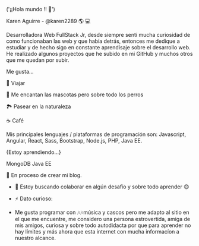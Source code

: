 ('¡¡Hola mundo !! 👋')

Karen Aguirre - @karen2289 🌎 💻

Desarrolladora Web FullStack Jr, desde siempre sentí mucha curiosidad de como funcionaban las web y que había detrás, entonces me dedique a estudiar y de hecho sigo en constante aprendisaje sobre el desarrollo web. He realizado algunos proyectos que he subido en mi GitHub y muchos otros que me quedan por subir. 


Me gusta...


🌄 Viajar

🐶 Me encantan las mascotas pero sobre todo los perros

🏞 Pasear en la naturaleza

☕ Café


Mis principales lenguajes / plataformas de programación son: Javascript, Angular, React, Sass, Bootstrap, Node.js, PHP, Java EE.


{Estoy aprendiendo...}

MongoDB  Java EE


📝 En proceso de crear mi blog.

- 👯 Estoy buscando colaborar en algún desafío y sobre todo aprender 😊

- ⚡ Dato curioso:
- 
  Me gusta programar con 🎶🎶música y cascos pero me adapto al sitio en el que me encuentre, me considero una persona estrovertida, amiga de mis amigos, curiosa y sobre todo autodidacta por que para aprender no hay límites y más ahora que esta internet con mucha informacíon a nuestro alcance.
